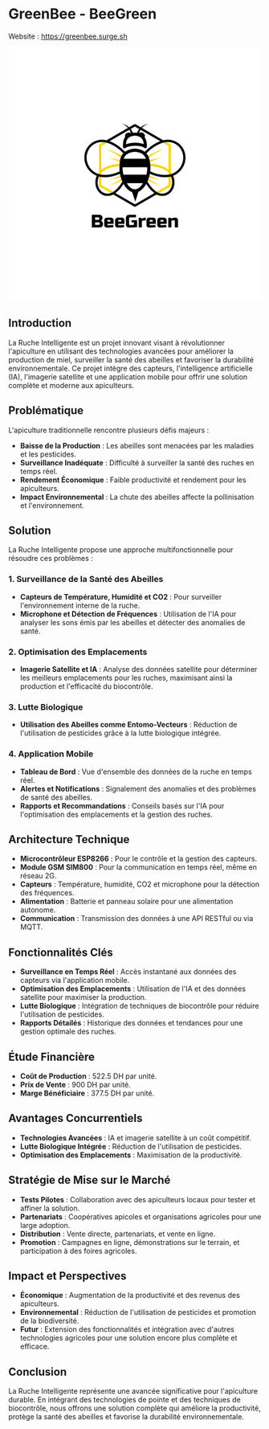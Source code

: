 # GreenBee - BeeGreen

Website : <a href="Https://greenbee.surge.sh">https://greenbee.surge.sh</a>


 <div align="center">
<img src="Landing%20Page/img/logo.png" />
</div>

## Introduction

La Ruche Intelligente est un projet innovant visant à révolutionner l'apiculture en utilisant des technologies avancées pour améliorer la production de miel, surveiller la santé des abeilles et favoriser la durabilité environnementale. Ce projet intègre des capteurs, l'intelligence artificielle (IA), l'imagerie satellite et une application mobile pour offrir une solution complète et moderne aux apiculteurs.

## Problématique

L'apiculture traditionnelle rencontre plusieurs défis majeurs :

- **Baisse de la Production** : Les abeilles sont menacées par les maladies et les pesticides.
- **Surveillance Inadéquate** : Difficulté à surveiller la santé des ruches en temps réel.
- **Rendement Économique** : Faible productivité et rendement pour les apiculteurs.
- **Impact Environnemental** : La chute des abeilles affecte la pollinisation et l'environnement.

## Solution

La Ruche Intelligente propose une approche multifonctionnelle pour résoudre ces problèmes :

### 1. Surveillance de la Santé des Abeilles
- **Capteurs de Température, Humidité et CO2** : Pour surveiller l'environnement interne de la ruche.
- **Microphone et Détection de Fréquences** : Utilisation de l'IA pour analyser les sons émis par les abeilles et détecter des anomalies de santé.

### 2. Optimisation des Emplacements
- **Imagerie Satellite et IA** : Analyse des données satellite pour déterminer les meilleurs emplacements pour les ruches, maximisant ainsi la production et l'efficacité du biocontrôle.

### 3. Lutte Biologique
- **Utilisation des Abeilles comme Entomo-Vecteurs** : Réduction de l'utilisation de pesticides grâce à la lutte biologique intégrée.

### 4. Application Mobile
- **Tableau de Bord** : Vue d'ensemble des données de la ruche en temps réel.
- **Alertes et Notifications** : Signalement des anomalies et des problèmes de santé des abeilles.
- **Rapports et Recommandations** : Conseils basés sur l'IA pour l'optimisation des emplacements et la gestion des ruches.

## Architecture Technique

- **Microcontrôleur ESP8266** : Pour le contrôle et la gestion des capteurs.
- **Module GSM SIM800** : Pour la communication en temps réel, même en réseau 2G.
- **Capteurs** : Température, humidité, CO2 et microphone pour la détection des fréquences.
- **Alimentation** : Batterie et panneau solaire pour une alimentation autonome.
- **Communication** : Transmission des données à une API RESTful ou via MQTT.

## Fonctionnalités Clés

- **Surveillance en Temps Réel** : Accès instantané aux données des capteurs via l'application mobile.
- **Optimisation des Emplacements** : Utilisation de l'IA et des données satellite pour maximiser la production.
- **Lutte Biologique** : Intégration de techniques de biocontrôle pour réduire l'utilisation de pesticides.
- **Rapports Détailés** : Historique des données et tendances pour une gestion optimale des ruches.

## Étude Financière

- **Coût de Production** : 522.5 DH par unité.
- **Prix de Vente** : 900 DH par unité.
- **Marge Bénéficiaire** : 377.5 DH par unité.

## Avantages Concurrentiels

- **Technologies Avancées** : IA et imagerie satellite à un coût compétitif.
- **Lutte Biologique Intégrée** : Réduction de l'utilisation de pesticides.
- **Optimisation des Emplacements** : Maximisation de la productivité.

## Stratégie de Mise sur le Marché

- **Tests Pilotes** : Collaboration avec des apiculteurs locaux pour tester et affiner la solution.
- **Partenariats** : Coopératives apicoles et organisations agricoles pour une large adoption.
- **Distribution** : Vente directe, partenariats, et vente en ligne.
- **Promotion** : Campagnes en ligne, démonstrations sur le terrain, et participation à des foires agricoles.

## Impact et Perspectives

- **Économique** : Augmentation de la productivité et des revenus des apiculteurs.
- **Environnemental** : Réduction de l'utilisation de pesticides et promotion de la biodiversité.
- **Futur** : Extension des fonctionnalités et intégration avec d'autres technologies agricoles pour une solution encore plus complète et efficace.

## Conclusion

La Ruche Intelligente représente une avancée significative pour l'apiculture durable. En intégrant des technologies de pointe et des techniques de biocontrôle, nous offrons une solution complète qui améliore la productivité, protège la santé des abeilles et favorise la durabilité environnementale.
